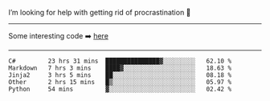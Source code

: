 I’m looking for help with getting rid of procrastination 🤔

-----

Some interesting code :arrow_right: [here](https://github.com/zhen8838/playground)

-----

<!--START_SECTION:waka-->
```text
C#         23 hrs 31 mins  ███████████████▓░░░░░░░░░   62.10 % 
Markdown   7 hrs 3 mins    ████▓░░░░░░░░░░░░░░░░░░░░   18.63 % 
Jinja2     3 hrs 5 mins    ██░░░░░░░░░░░░░░░░░░░░░░░   08.18 % 
Other      2 hrs 15 mins   █▒░░░░░░░░░░░░░░░░░░░░░░░   05.97 % 
Python     54 mins         ▓░░░░░░░░░░░░░░░░░░░░░░░░   02.42 % 
```
<!--END_SECTION:waka-->

<!--
**zhen8838/zhen8838** is a ✨ _special_ ✨ repository because its `README.md` (this file) appears on your GitHub profile.

Here are some ideas to get you started:

- 🔭 I’m currently working on ...
- 🌱 I’m currently learning ...
- 👯 I’m looking to collaborate on ...
 ...
- 💬 Ask me about ...
- 📫 How to reach me: ...
- 😄 Pronouns: ...
- ⚡ Fun fact: ...
-->

